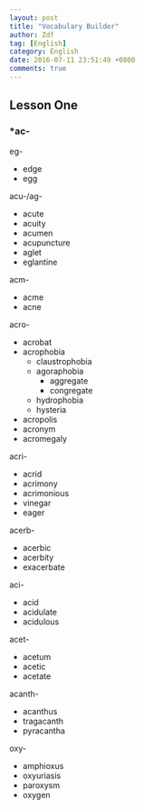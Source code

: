 ```yaml
---
layout: post
title: "Vocabulary Builder"
author: Zdf
tag: [English]
category: English
date: 2016-07-11 23:51:49 +0800
comments: true
---
```


## Lesson One

### *ac-

eg-

* edge
* egg

acu-/ag-

* acute
* acuity
* acumen
* acupuncture
* aglet
* eglantine

acm-

* acme
* acne

acro-

* acrobat
* acrophobia
	* claustrophobia
	* agoraphobia
		* aggregate
		* congregate
	* hydrophobia
	* hysteria
* acropolis
* acronym
* acromegaly

acri-

* acrid
* acrimony
* acrimonious
* vinegar
* eager

acerb-

* acerbic
* acerbity
* exacerbate

aci-

* acid
* acidulate
* acidulous

acet-

* acetum
* acetic
* acetate

acanth-

* acanthus
* tragacanth
* pyracantha

oxy-

* amphioxus
* oxyuriasis
* paroxysm
* oxygen